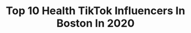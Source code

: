 ---
title: Top 10 Health TikTok Influencers In Boston In 2020
description: >-
  Find top health TikTok influencers in Boston in 2020. Most popular hashtags: #fyp #boston #massachusetts #food.
platform: TikTok
hits: 22
text_top: See the best TikTok influencers on inBeat.
text_bottom: Our platform has 22 TikTok influencers like this in Boston, United States for you to contact.
profiles:
  - username: "jamesdeveney"
    fullname: >-
      James Deveney
    bio: >-
      Hot-Takes | Always Yelling Co-Host of 🔥Raiders of the Lost Podcast🔥
    location: "United States"
    followers: 82900
    engagement: 1286
    commentsToLikes: 0.053873
    id: ck8hrxj8zaq0q0j78hi4qudcf
    verified: false
    hashtags: "#cnn, #fox, #fyp, #boston"
  - username: "scottfreda"
    fullname: >-
      Scott Freda
    bio: >-
      👨🏻‍💼Health 🤵🏻Model 🗣Comedian 🥃Alcoholic🦸‍♂️World Class Sprinter
    location: "United States"
    followers: 95700
    engagement: 312
    commentsToLikes: 0.410069
    id: ckd6kc6ewdrb00j23wfmra84z
    verified: false
    hashtags: "#marriage, #single, #mom, #soouse"
  - username: "gabriellasorrento"
    fullname: >-
      Gabriella 
    bio: >-
      Healthy Recipes. Healthy Food/Product Reviews. CEO of Coffee. Italian 🇮🇹
    location: "United States"
    followers: 2784
    engagement: 698
    commentsToLikes: 0.029137
    id: ck9fxr7ik7vp90j78t0q6z3xa
    verified: false
    hashtags: "#kitchen, #fyp, #duet, #food"
  - username: "reggiieveggie"
    fullname: >-
      Queen
    bio: >-
      NYC millennial Created due to boredom in quarantine & now I’m addicted
    location: "United States"
    followers: 27900
    engagement: 618
    commentsToLikes: 0.167458
    id: ckc7b3ngnkq8r0j2322i9znke
    verified: false
    hashtags: "#ghostmode, #foryou, #fyp, #foryoupage"
  - username: "easyveganrecipes"
    fullname: >-
      Rach
    bio: >-
      Founder @boiebar My podcast on how to go vegan linked below⬇️
    location: "United States"
    followers: 18700
    engagement: 967
    commentsToLikes: 0.021129
    id: ckb9o6jauie2z0j23lv49b75g
    verified: false
    hashtags: "#veganlife, #veganfoodie, #vegans, #veganfood"
  - username: "twotastebuddiez"
    fullname: >-
      twotastebuddiez
    bio: >-
      Maddie & Rachel follow us on ig! @twotastebuddiez twotastebuddiez@gmail.com
    location: "United States"
    followers: 18000
    engagement: 849
    commentsToLikes: 0.029520
    id: ckc8iuk5dcdkk0j23706jahtf
    verified: false
    hashtags: "#fun, #brunch, #bostonfood, #restaurant"
  - username: "pleasemarrymeharrystyles"
    fullname: >-
      ksngkgkskst
    bio: >-
      
    location: "United States"
    followers: 0
    engagement: 1310
    commentsToLikes: 0.038069
    id: ckd0yvdn9lgd50j23vqndqjtb
    verified: false
    hashtags: "#zoom, #weightlossprogress, #onedirection, #harrystyles"
  - username: "kenna2_97"
    fullname: >-
      Kim Juniah
    bio: >-
      grad school. aquariums. tea. muderino. pet mom. Boston. 23.
    location: "United States"
    followers: 3334
    engagement: 2031
    commentsToLikes: 0.022336
    id: ckcjbh9768yhw0j23ff2l9fzi
    verified: false
    hashtags: "#fyp, #funny, #fy, #saynotothis"
  - username: "sophsmcgophs"
    fullname: >-
      sophia
    bio: >-
      teacher of small friends 🌼 📍boston, ma
    location: "United States"
    followers: 6717
    engagement: 1145
    commentsToLikes: 0.005772
    id: ck83zu9p934k10j789mqdocie
    verified: false
    hashtags: "#decadesofhair, #fyp, #massachusetts, #teacher"
  - username: "tieriayu"
    fullname: >-
      Tieriayu
    bio: >-
      Be Safe Be Kind Be Healthy
    location: "United States"
    followers: 29200
    engagement: 554
    commentsToLikes: 0.021903
    id: ck9f22b31b60f0j7867mvb3ld
    verified: false
    hashtags: "#virtual, #fireworks2020, #boston, #mfa"
---
